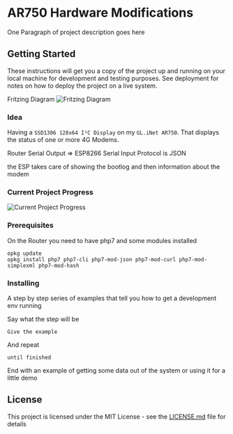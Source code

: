 # AR750 Hardware Modifications
One Paragraph of project description goes here

## Getting Started

These instructions will get you a copy of the project up and running on your local machine for development and testing purposes. See deployment for notes on how to deploy the project on a live system.

Fritzing Diagram
![Fritzing Diagram](https://i.imgur.com/dWSZMaj.png)



### Idea

Having a `SSD1306 128x64 I²C Display` on my `GL.iNet AR750`. That displays the status of one or more 4G Modems.

Router Serial Output => ESP8266 Serial Input
Protocol is JSON

the ESP takes care of showing the bootlog and then information about the modem


### Current Project Progress
![Current Project Progress](https://i.imgur.com/eydpBWI.jpg)



### Prerequisites

On the Router you need to have php7 and some modules installed

```
opkg update
opkg install php7 php7-cli php7-mod-json php7-mod-curl php7-mod-simplexml php7-mod-hash
```

### Installing

A step by step series of examples that tell you how to get a development env running

Say what the step will be

```
Give the example
```

And repeat

```
until finished
```

End with an example of getting some data out of the system or using it for a little demo

## License

This project is licensed under the MIT License - see the [LICENSE.md](LICENSE.md) file for details